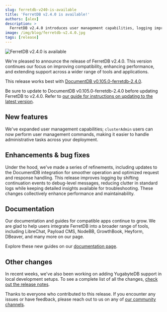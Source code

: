 ```yaml
---
slug: ferretdb-v240-is-available
title: 'FerretDB v2.4.0 is available!'
authors: [alex]
description: >
  FerretDB v2.4.0 introduces user management capabilities, logging improvements, and enhanced compatibility.
image: /img/blog/ferretdb-v2.4.0.jpg
tags: [release]
---
```


![FerretDB v2.4.0 is available](/img/blog/ferretdb-v2.4.0.jpg)

We're pleased to announce the release of FerretDB v2.4.0.
This version continues our focus on improving compatibility, enhancing performance, and extending support across a wider range of tools and applications.

<!--truncate-->

This release works best with [DocumentDB v0.105.0-ferretdb-2.4.0](https://github.com/FerretDB/documentdb/releases/tag/v0.105.0-ferretdb-2.4.0).

Be sure to update to DocumentDB v0.105.0-ferretdb-2.4.0 before updating FerretDB to v2.4.0.
Refer to [our guide for instructions on updating to the latest version](https://docs.ferretdb.io/installation/ferretdb/docker/#updating-to-a-new-version).

## New features

We've expanded user management capabilities; `clusterAdmin` users can now perform user management commands, making it easier to handle administrative tasks across your deployment.

## Enhancements & bug fixes

Under the hood, we've made a series of refinements, including updates to the DocumentDB integration for smoother operation and optimized request and response handling.
This release improves logging by shifting continuation events to debug-level messages, reducing clutter in standard logs while keeping detailed insights available for troubleshooting.
These changes collectively enhance performance and maintainability.

## Documentation

Our documentation and guides for compatible apps continue to grow.
We are glad to help users integrate FerretDB into a broader range of tools, including LibreChat, Payload CMS, NodeBB, GrowthBook, Heyform, DBeaver, and many more on our page.

Explore these new guides on our [documentation page](https://docs.ferretdb.io/compatible-applications/).

## Other changes

In recent weeks, we've also been working on adding YugabyteDB support in local development setups.
To see a complete list of all the changes, [check out the release notes](https://github.com/FerretDB/FerretDB/releases/tag/v2.4.0).

Thanks to everyone who contributed to this release.
If you encounter any issues or have feedback, please reach out to us on any of [our community channels](https://docs.ferretdb.io/#community).
